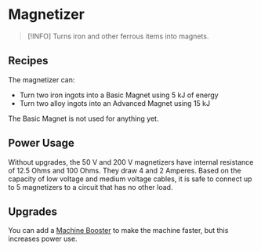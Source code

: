 # Magnetizer

> [!INFO]
> Turns iron and other ferrous items into magnets.

## Recipes

The magnetizer can:

- Turn two iron ingots into a Basic Magnet using 5 kJ of energy
- Turn two alloy ingots into an Advanced Magnet using 15 kJ

The Basic Magnet is not used for anything yet.

## Power Usage

Without upgrades, the 50 V and 200 V magnetizers have internal resistance of 12.5 Ohms and 100 Ohms. They draw 4 and 2 Amperes. Based on the capacity of low voltage and medium voltage cables, it is safe to connect up to 5 magnetizers to a circuit that has no other load.

## Upgrades

You can add a [Machine Booster](/3-machines/machine-booster.md) to make the machine faster, but this increases power use.
